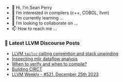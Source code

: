 - 👋 Hi, I’m Sean Perry
- 👀 I’m interested in compilers (c++, COBOL, llvm)
- 🌱 I’m currently learning ...
- 💞️ I’m looking to collaborate on ...
- 📫 How to reach me ...

<!---
s66perry/s66perry is a ✨ special ✨ repository because its `README.md` (this file) appears on your GitHub profile.
You can click the Preview link to take a look at your changes.
--->
### 📕 Latest LLVM Discourse Posts

<!-- DISCOURSE-LLVM:START -->
- [LLVM `tailcc` calling convention and stack unwinding](https://discourse.llvm.org/t/llvm-tailcc-calling-convention-and-stack-unwinding/75919#post_1)
- [Inspecting mlir dataflow analysis](https://discourse.llvm.org/t/inspecting-mlir-dataflow-analysis/75854#post_6)
- [When to verify and when to compile?](https://discourse.llvm.org/t/when-to-verify-and-when-to-compile/75917#post_1)
- [Building CIRCT](https://discourse.llvm.org/t/building-circt/75916#post_1)
- [LLVM Weekly - #521, December 25th 2023](https://discourse.llvm.org/t/llvm-weekly-521-december-25th-2023/75915#post_1)
<!-- DISCOURSE-LLVM:END -->
